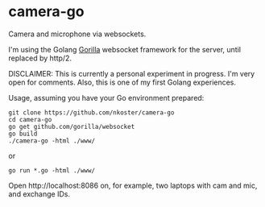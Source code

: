 # camera-go
Camera and microphone via websockets.

I'm using the Golang [Gorilla](https://github.com/gorilla/websocket/) websocket framework for the server,
until replaced by http/2.

DISCLAIMER: This is currently a personal experiment in progress.
I'm very open for comments. Also, this is one of my first Golang experiences.

Usage, assuming you have your Go environment prepared:

```
git clone https://github.com/nkoster/camera-go
cd camera-go
go get github.com/gorilla/websocket
go build
./camera-go -html ./www/
````

or

```
go run *.go -html ./www/
```

Open http://localhost:8086 on, for example, two laptops with cam and mic, and exchange IDs.
